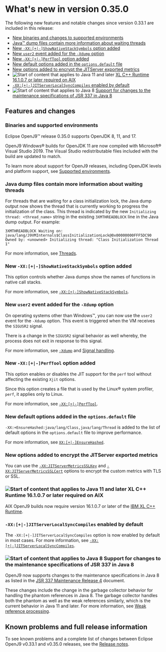 <!--
* Copyright (c) 2017, 2023 IBM Corp. and others
*
* This program and the accompanying materials are made
* available under the terms of the Eclipse Public License 2.0
* which accompanies this distribution and is available at
* https://www.eclipse.org/legal/epl-2.0/ or the Apache
* License, Version 2.0 which accompanies this distribution and
* is available at https://www.apache.org/licenses/LICENSE-2.0.
*
* This Source Code may also be made available under the
* following Secondary Licenses when the conditions for such
* availability set forth in the Eclipse Public License, v. 2.0
* are satisfied: GNU General Public License, version 2 with
* the GNU Classpath Exception [1] and GNU General Public
* License, version 2 with the OpenJDK Assembly Exception [2].
*
* [1] https://www.gnu.org/software/classpath/license.html
* [2] https://openjdk.org/legal/assembly-exception.html
*
* SPDX-License-Identifier: EPL-2.0 OR Apache-2.0 OR GPL-2.0 WITH
* Classpath-exception-2.0 OR LicenseRef-GPL-2.0 WITH Assembly-exception
-->

# What's new in version 0.35.0

The following new features and notable changes since version 0.33.1 are included in this release:

- [New binaries and changes to supported environments](#binaries-and-supported-environments)
- [Java&trade; dump files contain more information about waiting threads](#java-dump-files-contain-more-information-about-waiting-threads)
- [New `-XX:[+|-]ShowNativeStackSymbols` option added](#new-xx-shownativestacksymbols-option-added)
- [New `user2` event added for the `-Xdump` option](#new-user2-event-added-for-the-xdump-option)
- [New `-XX:[+|-]PerfTool` option added](#new-xx-perftool-option-added)
- [New default options added in the `options.default` file](#new-default-options-added-in-the-optionsdefault-file)
- [New options added to encrypt the JITServer exported metrics](#new-options-added-to-encrypt-the-jitserver-exported-metrics)
- ![Start of content that applies to Java 11 and later](cr/java11plus.png) [XL C++ Runtime 16.1.0.7 or later required on AIX](#xl-c-runtime-16107-or-later-required-on-aix)
- [`-XX:[+|-]JITServerLocalSyncCompiles` enabled by default](#-xx-jitserverlocalsynccompiles-enabled-by-default)
- ![Start of content that applies to Java 8](cr/java8.png) [Support for changes to the maintenance specifications of JSR 337 in Java 8](#support-for-changes-to-the-maintenance-specifications-of-jsr-337-in-java-8)

## Features and changes

### Binaries and supported environments

Eclipse OpenJ9&trade; release 0.35.0 supports OpenJDK 8, 11, and 17.

OpenJ9 Windows&reg; builds for OpenJDK 11 are now compiled with Microsoft&reg; Visual Studio 2019. The Visual Studio redistributable files included with the build are updated to match.

To learn more about support for OpenJ9 releases, including OpenJDK levels and platform support, see [Supported environments](openj9_support.md).

### Java dump files contain more information about waiting threads

For threads that are waiting for a class initialization lock, the Java dump output now shows the thread that is currently working to progress the initialization of the class. This thread is indicated by the new `Initializing thread: <thread_name>` string in the existing `3XMTHREADBLOCK` line in the Java dump output. For example:

`3XMTHREADBLOCK Waiting on: java/lang/J9VMInternals$ClassInitializationLock@0x00000000FFF5DC90 Owned by: <unowned> Initializing thread: "Class Initialization Thread 1"`

For more information, see [Threads](dump_javadump.md#threads).

### New `-XX:[+|-]ShowNativeStackSymbols` option added

This option controls whether Java dumps show the names of functions in native call stacks.

For more information, see [`-XX:[+|-]ShowNativeStackSymbols`](xxshownativestacksymbols.md).

### New `user2` event added for the `-Xdump` option

On operating systems other than Windows&trade;, you can now use the `user2` event for the `-Xdump` option. This event is triggered when the VM receives the `SIGUSR2` signal.

There is a change in the `SIGUSR2` signal behavior as well whereby, the process does not exit in response to this signal.

For more information, see [`-Xdump`](xdump.md#dump-events) and [Signal handling](openj9_signals.md).

### New `-XX:[+|-]PerfTool` option added

This option enables or disables the JIT support for the `perf` tool without affecting the existing `Xjit` options.

Since this option creates a file that is used by the Linux&reg; system profiler, `perf`, it applies only to Linux.

For more information, see [`-XX:[+|-]PerfTool`](xxperftool.md).

### New default options added in the `options.default` file

`-XX:+EnsureHashed:java/lang/Class,java/lang/Thread` is added to the list of default options in the `options.default` file to improve performance.

For more information, see [`XX:[+|-]EnsureHashed`](xxensurehashed.md).

### New options added to encrypt the JITServer exported metrics

You can use the [`-XX:JITServerMetricsSSLKey`](xxjitservermetricssslkey.md) and [`-XX:JITServerMetricsSSLCert`](xxjitservermetricssslkey.md) options to encrypt the custom metrics with TLS or SSL.

### ![Start of content that applies to Java 11 and later](cr/java11plus.png) XL C++ Runtime 16.1.0.7 or later required on AIX

AIX OpenJ9 builds now require version 16.1.0.7 or later of the [IBM XL C++ Runtime](https://www.ibm.com/support/pages/fix-list-xl-cc-runtime-aix#161X).

### `-XX:[+|-]JITServerLocalSyncCompiles` enabled by default

The `-XX:[+|-]JITServerLocalSyncCompiles` option is now enabled by default in most cases. For more information, see [`-XX:[+|-]JITServerLocalSyncCompiles`](xxjitserverlocalsynccompiles.md).

### ![Start of content that applies to Java 8](cr/java8.png) Support for changes to the maintenance specifications of JSR 337 in Java 8

OpenJ9 now supports changes to the maintenance specifications in Java 8 as listed in the [JSR 337 Maintenance Release 4](https://jcp.org/aboutJava/communityprocess/maintenance/jsr337/jsr337-mr4-changes.html) document.

These changes include the change in the garbage collector behavior for handling the phantom references in Java 8. The garbage collector handles both the phantom as well as the weak references similarly, which is the current behavior in Java 11 and later. For more information, see [Weak reference processing](gc_overview.md#weak-reference-processing).

## Known problems and full release information

To see known problems and a complete list of changes between Eclipse OpenJ9 v0.33.1 and v0.35.0 releases, see the [Release notes](https://github.com/eclipse-openj9/openj9/blob/master/doc/release-notes/0.35/0.35.md).

<!-- ==== END OF TOPIC ==== version0.35.md ==== -->
